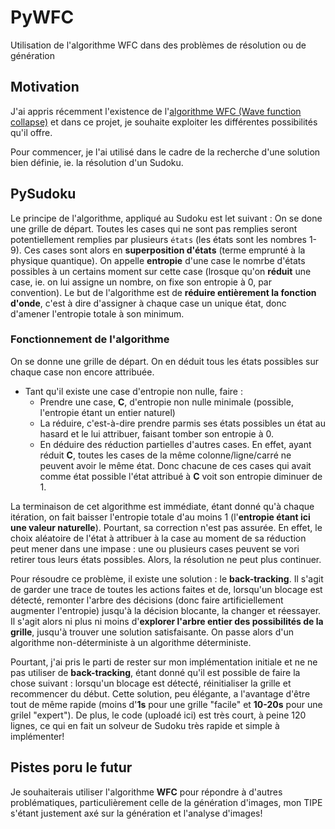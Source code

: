 # PyWFC
Utilisation de l'algorithme WFC dans des problèmes de résolution ou de génération

## Motivation
J'ai appris récemment l'existence de l'[algorithme WFC (Wave function collapse)](https://github.com/mxgmn/WaveFunctionCollapse) et dans ce projet, je souhaite exploiter les différentes possibilités qu'il offre.

Pour commencer, je l'ai utilisé dans le cadre de la recherche d'une solution bien définie, ie. la résolution d'un Sudoku.

## PySudoku
Le principe de l'algorithme, appliqué au Sudoku est let suivant : On se done une grille de départ. Toutes les cases qui ne sont pas remplies seront potentiellement remplies par plusieurs ```états``` (les états sont les nombres 1-9). Ces cases sont alors en **superposition d'états** (terme emprunté à la physique quantique). On appelle **entropie** d'une case le nomrbe d'états possibles à un certains moment sur cette case (lrosque qu'on **réduit** une case, ie. on lui assigne un nombre, on fixe son entropie à 0, par convention). Le but de l'algorithme est de **réduire entièrement la fonction d'onde**, c'est à dire d'assigner à chaque case un unique état, donc d'amener l'entropie totale à son minimum.

### Fonctionnement de l'algorithme

On se donne une grille de départ. On en déduit tous les états possibles sur chaque case non encore attribuée.
* Tant qu'il existe une case d'entropie non nulle, faire :
  * Prendre une case, **C**, d'entropie non nulle minimale (possible, l'entropie étant un entier naturel)
  * La réduire, c'est-à-dire prendre parmis ses états possibles un état au hasard et le lui attribuer, faisant tomber son entropie à 0.
  * En déduire des réduction partielles d'autres cases. En effet, ayant réduit **C**, toutes les cases de la même colonne/ligne/carré ne peuvent avoir le même état. Donc chacune de ces cases qui avait comme état possible l'état attribué à **C** voit son entropie diminuer de 1.

La terminaison de cet algorithme est immédiate, étant donné qu'à chaque itération, on fait baisser l'entropie totale d'au moins 1 (l'**entropie étant ici une valeur naturelle**).
Pourtant, sa correction n'est pas assurée. En effet, le choix aléatoire de l'état à attribuer à la case au moment de sa réduction peut mener dans une impase : une ou plusieurs cases peuvent se vori retirer tous leurs états possibles. Alors, la résolution ne peut plus continuer.

Pour résoudre ce problème, il existe une solution : le **back-tracking**. Il s'agit de garder une trace de toutes les actions faites et de, lorsqu'un blocage est détecté, remonter l'arbre des décisions (donc faire artificiellement augmenter l'entropie) jusqu'à la décision blocante, la changer et réessayer. Il s'agit alors ni plus ni moins d'**explorer l'arbre entier des possibilités de la grille**, jusqu'à trouver une solution satisfaisante. On passe alors d'un algorithme non-déterministe à un algorithme déterministe.

Pourtant, j'ai pris le parti de rester sur mon implémentation initiale et ne ne pas utiliser de **back-tracking**, étant donné qu'il est possible de faire la chose suivant : lorsqu'un blocage est détecté, réinitialiser la grille et recommencer du début. Cette solution, peu élégante, a l'avantage d'être tout de même rapide (moins d'**1s** pour une grille "facile" et **10-20s** pour une grilel "expert").
De plus, le code (uploadé ici) est très court, à peine 120 lignes, ce qui en fait un solveur de Sudoku très rapide et simple à implémenter!

## Pistes poru le futur
Je souhaiterais utiliser l'algorithme **WFC** pour répondre à d'autres problématiques, particulièrement celle de la génération d'images, mon TIPE s'étant justement axé sur la génération et l'analyse d'images!
